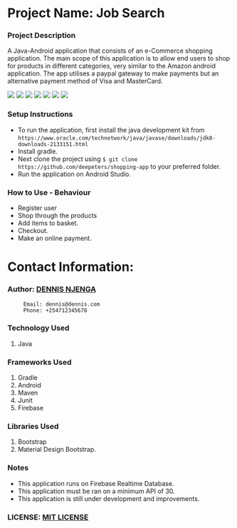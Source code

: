 # Project Name: Job Search


### Project Description
A Java-Android application that consists of an e-Commerce shopping application. The main scope of this application is to allow end users to shop for products in different categories, very similar to the Amazon android application. The app utilises a paypal gateway to make payments but an alternative payment method of Visa and MasterCard.

<img src="/1.png">
<img src="/2.png">
<img src="/3.png">
<img src="/4.png">
<img src="/5.png">
<img src="/6.png">
<img src="/7.png">


### Setup Instructions

* To run the application, first install the java development kit from `https://www.oracle.com/technetwork/java/javase/downloads/jdk8-downloads-2133151.html`
* Install gradle.
* Next clone the project using `$ git clone https://github.com/deepeters/shopping-app` to your preferred folder.
* Run the application on Android Studio.


### How to Use - Behaviour
* Register user
* Shop through the products
* Add items to basket.
* Checkout.
* Make an online payment. 


# Contact Information:
### Author: [DENNIS NJENGA](https://github.com/deepeters)

         Email: dennis@dennis.com
         Phone: +254712345678

### Technology Used
1. Java

### Frameworks Used
1. Gradle
2. Android
3. Maven
4. Junit
5. Firebase

### Libraries Used
1. Bootstrap
2. Material Design Bootstrap.

### Notes
* This application runs on Firebase Realtime Database.
* This application must be ran on a minimum API of 30.
* This application is still under development and improvements.


### LICENSE: [MIT LICENSE](https://raw.githubusercontent.com/deepeters/shopping-app/master/LICENSE)